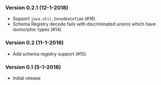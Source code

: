 ### Version 0.2.1 (12-1-2018)

- Support `java.util.ZonedDateTime` (#16)
- Schema Registry decode fails with discriminated unions which have isomorphic types (#14)

### Version 0.2 (11-1-2018)

- Add schema registry support (#10)

### Version 0.1 (5-1-2018)

- Initial release